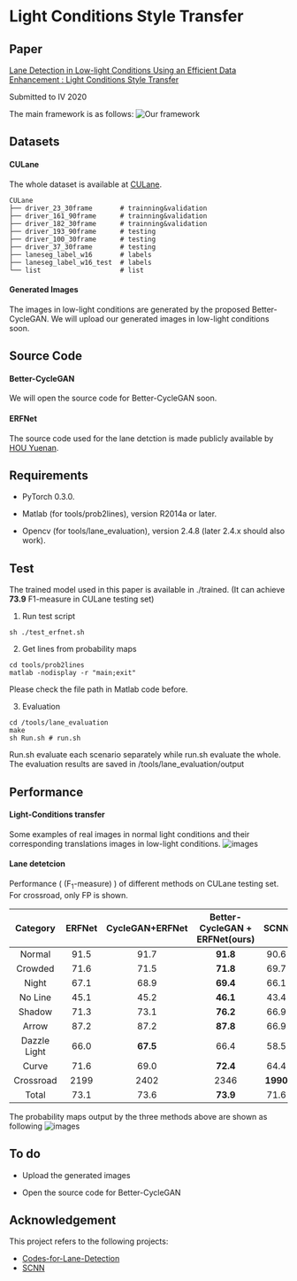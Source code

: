 # Light Conditions Style Transfer

## Paper
[Lane Detection in Low-light Conditions Using an Efficient Data Enhancement : Light Conditions Style Transfer](https://arxiv.org/abs/2002.01177)

Submitted to IV 2020

The main framework is as follows:
![Our framework](https://github.com/Chenzhaowei13/Light-Condition-Style-Transfer/blob/master/data/framework.png)


## Datasets

#### CULane

The whole dataset is available at [CULane](https://xingangpan.github.io/projects/CULane.html).
```
CULane
├── driver_23_30frame       # trainning&validation
├── driver_161_90frame      # trainning&validation
├── driver_182_30frame      # trainning&validation
├── driver_193_90frame      # testing
├── driver_100_30frame      # testing
├── driver_37_30frame       # testing
├── laneseg_label_w16       # labels
├── laneseg_label_w16_test  # labels
└── list                    # list
```

#### Generated Images

The  images in low-light conditions are generated by the proposed Better-CycleGAN.  We will upload our generated images in low-light conditions soon.

## Source Code

#### Better-CycleGAN

We will open the source code for Better-CycleGAN soon.

#### ERFNet

The source code used for the lane detction is made publicly available by [HOU Yuenan](https://github.com/cardwing/Codes-for-Lane-Detection/tree/master/ERFNet-CULane-PyTorch).

## Requirements

- PyTorch 0.3.0.

- Matlab (for tools/prob2lines), version R2014a or later.

- Opencv (for tools/lane_evaluation), version 2.4.8 (later 2.4.x should also work).


## Test

The trained model used in this paper is available in ./trained. (It can achieve **73.9** F1-measure in CULane testing set)

1. Run test script
```
sh ./test_erfnet.sh
```

2. Get lines from probability maps

```
cd tools/prob2lines
matlab -nodisplay -r "main;exit"
```
Please check the file path in Matlab code before.

3. Evaluation

```
cd /tools/lane_evaluation
make
sh Run.sh # run.sh
```
Run.sh evaluate each scenario separately while run.sh evaluate the whole. The evaluation results are saved in /tools/lane_evaluation/output

## Performance

#### Light-Conditions transfer

Some examples of real images in normal light conditions and their corresponding translations images in low-light conditions.
![images](https://github.com/Chenzhaowei13/Light-Condition-Style-Transfer/blob/master/data/transfer_result.png)


#### Lane detetcion

Performance ( (F<sub>1</sub>-measure) ) of different methods on CULane testing set. For crossroad, only FP is shown.

| Category | ERFNet | CycleGAN+ERFNet | Better-CycleGAN + ERFNet(ours) | SCNN | ENet-SAD | ResNet-101-SAD |
|:----:|:----:|:----:|:----:|:----:|:----:|:----:|
| Normal | 91.5 | 91.7 | **91.8** | 90.6 | 90.1 | 90.7 |
| Crowded | 71.6 | 71.5 | **71.8** | 69.7 | 68.8 | 70.0 |
| Night | 67.1 | 68.9 | **69.4** | 66.1 | 66.0 | 66.3 |
| No Line | 45.1 | 45.2 | **46.1** | 43.4 | 41.6 | 43.5 |
| Shadow | 71.3 | 73.1 | **76.2** | 66.9 | 65.9 | 67.0 |
| Arrow | 87.2 | 87.2 | **87.8**| 66.9 | 65.9 | 67.0 |
| Dazzle Light | 66.0 | **67.5** | 66.4 | 58.5 | 60.2 | 59.9 |
| Curve | 71.6 | 69.0 | **72.4** | 64.4 | 65.7 | 65.7 |
| Crossroad | 2199 | 2402 | 2346 | **1990** | 1998 | 2052 |
| Total | 73.1 | 73.6 | **73.9** | 71.6 | 70.8 | 71.8 |

The probability maps output by the three methods above are shown as following
![images](https://github.com/Chenzhaowei13/Light-Condition-Style-Transfer/blob/master/data/lane_detection_results.png)


## To do

- Upload the generated images

- Open the source code for Better-CycleGAN

## Acknowledgement

This project refers to the following projects:

-  [Codes-for-Lane-Detection](https://github.com/cardwing/Codes-for-Lane-Detection)
-  [SCNN](https://github.com/XingangPan/SCNN)






